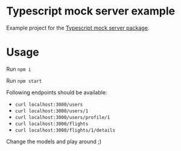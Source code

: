 #  Typescript mock server example

Example project for the [Typescript mock server package](https://github.com/GuyT07/typescript-mock-server).

# Usage
Run `npm i`

Run `npm start`

Following endpoints should be available:

- `curl localhost:3000/users`
- `curl localhost:3000/users/1`
- `curl localhost:3000/users/profile/1`
- `curl localhost:3000/flights`
- `curl localhost:3000/flights/1/details`

Change the models and play around ;)
